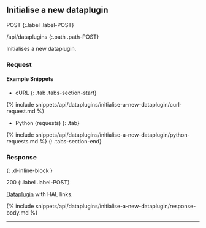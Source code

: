 ## Initialise a new dataplugin

POST
{:.label .label-POST}

/api/dataplugins
{:.path .path-POST}

Initialises a new dataplugin.

### Request
#### Example Snippets
- cURL
{: .tab .tabs-section-start}

{% include snippets/api/dataplugins/initialise-a-new-dataplugin/curl-request.md %}

- Python (requests)
{: .tab}

{% include snippets/api/dataplugins/initialise-a-new-dataplugin/python-requests.md %}
{: .tabs-section-end}

### Response
{: .d-inline-block }

200
{:.label .label-POST}

[Dataplugin](#dataplugin) with HAL links.


{% include snippets/api/dataplugins/initialise-a-new-dataplugin/response-body.md %}

---
